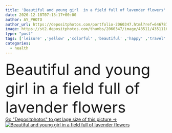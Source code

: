 ```yaml
---
title: 'Beautiful and young girl  in a field full of lavender flowers'
date: 2020-12-18T07:13:17+00:00
author: AY_PHOTO
author_url: https://depositphotos.com/portfolio-2060347.html?ref=64678756
image: https://st2.depositphotos.com/thumbs/2060347/image/43511/435111656/api_thumb_450.jpg?forcejpeg=true
type: "post"
tags: ['leisure' ,'yellow' ,'colorful' ,'beautiful' ,'happy' ,'travel' ,'girl' ,'female' ,'smiling' ,'summer' ,'people' ,'relaxation' ,'freedom' ,'field' ,'joy' ,'nature' ,'outdoor' ,'plant' ,'flowers' ,'health' ,'natural' ,'healthcare' ,'violet' ,'purple' ,'resting' ,'woman' ,'lifestyle' ,'countryside' ,'pleasure' ,'italy' ,'france' ,'vacation' ,'dress' ,'attractive' ,'walk' ,'land' ,'tourist' ,'carefree' ,'activities' ,'Holidays' ,'toscana' ,'lavender' ,'lavandula' ,'provance' ,'Sunny day' ]
categories: 
  - health
---
```

<div aling="center">
            <font size="60"> Beautiful and young girl  in a field full of lavender flowers</font>   
</div>
<div>
    <a href='https://st2.depositphotos.com/thumbs/2060347/image/43511/435111656/api_thumb_450.jpg?forcejpeg=true?ref=64678756' target=_blank > Go "Depositphotos" to get lage size of this picture ->
        <img href='https://st2.depositphotos.com/thumbs/2060347/image/43511/435111656/api_thumb_450.jpg?forcejpeg=true?ref=64678756' src='https://st2.depositphotos.com/2060347/43511/i/950/depositphotos_435111656-stock-photo-beautiful-young-girl-field-full.jpg?forcejpeg=true' alt='Beautiful and young girl  in a field full of lavender flowers' >
    </a>
</div>
